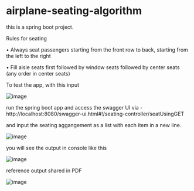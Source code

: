 # airplane-seating-algorithm
this is a spring boot project.

Rules for seating

• Always seat passengers starting from the front row to back,
starting from the left to the right

• Fill aisle seats first followed by window seats followed by center
seats (any order in center seats)

To test the app, with this input

![image](https://user-images.githubusercontent.com/25130570/138550344-a56b8623-f60e-4cc1-b175-e2c1023f3682.png)


run the spring boot app and access the swagger UI via - http://localhost:8080/swagger-ui.html#!/seating-controller/seatUsingGET


and input the seating aggangement as a list with each item in a new line.

![image](https://user-images.githubusercontent.com/25130570/138550328-5e24e69a-dbac-4016-911d-4ef17ef36e87.png)


you will see the output in console like this


![image](https://user-images.githubusercontent.com/25130570/138550422-4f39f3b4-9e17-4dd4-bc69-6b3f20c9019e.png)


reference output shared in PDF

![image](https://user-images.githubusercontent.com/25130570/138550430-182beee1-c185-4a95-b101-9c8f20798a70.png)
